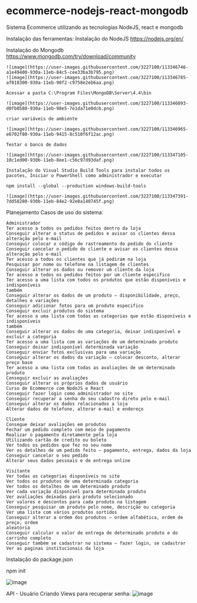 # ecommerce-nodejs-react-mongodb
Sistema Ecommerce utilizando as tecnologias NodeJS, react e mongodb

Instalação das ferramentas:
  Instalação do NodeJS 
    https://nodejs.org/en/ 

  Instalação do Mongodb   
    https://www.mongodb.com/try/download/community 

    ![image](https://user-images.githubusercontent.com/3227100/113346746-a1e49400-930a-11eb-84c5-cee33ba3b795.png)
    ![image](https://user-images.githubusercontent.com/3227100/113346785-af018300-930a-11eb-90f2-c9758e2eb6aa.png)

    Acessar a pasta C:\Program Files\MongoDB\Server\4.4\bin 

    ![image](https://user-images.githubusercontent.com/3227100/113346893-d0fb0580-930a-11eb-98e5-7e1da71e0dcb.png)

    criar variáveis de ambiente

    ![image](https://user-images.githubusercontent.com/3227100/113346965-e6702f80-930a-11eb-9415-8c510f6f12ac.png)

    Testar o banco de dados

    ![image](https://user-images.githubusercontent.com/3227100/113347105-10c1ed00-930b-11eb-8ee1-c56c97d93daf.png)

    Instalação do Visual Studio Build Tools para instalar todos os pacotes, Iniciar o PowerShell como administrador e executar 

    npm install --global --production windows-build-tools 

    ![image](https://user-images.githubusercontent.com/3227100/113347391-7dd58280-930b-11eb-84e2-92e0a140745f.png)

  
Planejamento
  Casos de uso do sistema:
  
    Administrador
    Ter acesso a todos os pedidos feitos dentro da loja
    Conseguir alterar o status de pedidos e avisar os clientes dessa alteração pelo e-mail
    Conseguir colocar o código de rastreamento do pedido do cliente
    Conseguir cancelar o pedido do cliente e avisar os clientes dessa alteração pelo e-mail
    Ter acesso a todos os clientes que já pediram na loja
    Pesquisar por nome ou telefone na listagem de clientes
    Conseguir alterar os dados ou remover um cliente da loja
    Ter acesso a todos os pedidos feitos por um cliente especifico
    Ter acesso a uma lista com todos os produtos que estão disponíveis e indisponíveis
    também
    Conseguir alterar os dados de um produto – disponibilidade, preço, detalhes e variações
    Conseguir adicionar fotos para um produto especifico
    Conseguir excluir produtos do sistema
    Ter acesso a uma lista com todas as categorias que estão disponíveis e indisponíveis
    também
    Conseguir alterar os dados de uma categoria, deixar indisponível e excluir a categoria
    Ter acesso a uma lista com as variações de um determinado produto
    Conseguir deixar indisponível determinada variação
    Conseguir enviar fotos exclusivas para uma variação
    Conseguir alterar os dados da variação – colocar desconto, alterar preço base
    Ter acesso a uma lista com todas as avaliações de um determinado produto
    Conseguir excluir as avaliações
    Conseguir alterar os próprios dados de usuário
    Curso de Ecommerce com NodeJS e React
    Conseguir fazer login como administrador no site
    Conseguir recuperar a senha do seu cadastro direto pelo e-mail
    Conseguir alterar os dados relacionados a loja
    Alterar dados de telefone, alterar e-mail e endereço
    
    Cliente
    Consegue deixar avaliações em produtos
    Fechar um pedido completo com meio de pagamento
    Realizar o pagamento diretamente pela loja
    Utilizando cartão de credito ou boleto
    Ver todos os pedidos que fez no seu nome
    Ver os detalhes de um pedido feito – pagamento, entrega, dados da loja
    Conseguir cancelar o seu pedido
    Alterar seus dados pessoais e de entrega online
    
    Visitante
    Ver todas as categorias disponíveis no site
    Ver todos os produtos de uma determinada categoria
    Ver todos os detalhes de um determinado produto
    Ver cada variação disponível para determinado produto
    Ver avaliações deixadas para produto selecionado
    Ver valores e descontos para cada produto na listagem
    Conseguir pesquisar um produto pelo nome, descrição ou categoria
    Ver uma lista com vários produtos sortidos
    Conseguir alterar a ordem dos produtos – ordem alfabética, ordem de preço, ordem
    aleatória
    Conseguir calcular o valor de entrega de determinado produto e do carrinho completo
    Conseguir também se cadastrar no sistema – fazer login, se cadastrar
    Ver as paginas institucionais da loja
    
Instalação do package.json 

npm init 

![image](https://user-images.githubusercontent.com/3227100/113348003-6d71d780-930c-11eb-8b71-e15b93464026.png)


API - Usuário
  Criando Views para recuperar senha:
    ![image](https://user-images.githubusercontent.com/3227100/113344834-fd615280-9307-11eb-9aac-61728b15345e.png)
